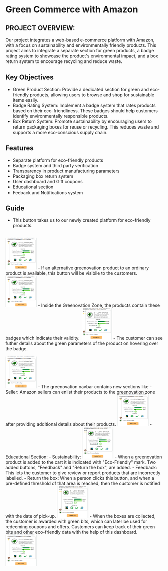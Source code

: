 # Green Commerce with Amazon

## PROJECT OVERVIEW: 

Our project integrates a web-based e-commerce platform with Amazon, with a focus on sustainability and environmentally friendly products. This project aims to integrate a separate section for green products, a badge rating system to showcase the product's environmental impact, and a box return system to encourage recycling and reduce waste.
## Key Objectives
- Green Product Section: Provide a dedicated section for green and eco-friendly products, allowing users to browse and shop for sustainable items easily.
- Badge Rating System: Implement a badge system that rates products based on their eco-friendliness. These badges should help customers identify environmentally responsible products.
- Box Return System:  Promote sustainability by encouraging users to return packaging boxes for reuse or recycling. This reduces waste and supports a more eco-conscious supply chain.

## Features

- Separate platform for eco-friendly products
- Badge system and third party verification
- Transparency in product manufacturing parameters
- Packaging box return system
- User dashboard and Gift coupons
- Educational section
- Feeback and Notifications system



## Guide

- This button takes us to our newly created platform for eco-friendly products.<br></br>
<img src="/screenshots/badge_parameters.png" width="100" height="100">
- If an alternative greenovation product to an ordinary product is available, this button will be visibile to the customers.
<img src="https://github.com/piyushpr222/testing/blob/main/screenshots/badge_parameters.png" width="100" height="100">
- Inside the Greenovation Zone, the products contain these badges which indicate their validity.
<img src="https://github.com/piyushpr222/testing/blob/main/screenshots/badge_parameters.png" width="100" height="100">
- The customer can see futher details about the green parameters of the product on hovering over the badge.<br></br>
<img src="https://github.com/piyushpr222/testing/blob/main/screenshots/badge_parameters.png" width="100" height="100">
- The greenovation navbar contains new sections like
    - Seller: Amazon sellers can enlist their products to the greenovation zone after providing additional details about their products.
    <img src="https://github.com/piyushpr222/testing/blob/main/screenshots/badge_parameters.png" width="100" height="100">
    - Educational Section: 
    - Sustainability: 
<img src="https://github.com/piyushpr222/testing/blob/main/screenshots/badge_parameters.png" width="100" height="100">
- When a greenovation product is added to the cart it is indicated with "Eco-Friendly" mark. Two added buttons, "Feedback" and "Return the box", are added.
    - Feedback: This lets the customer to give review or report products that are incorrectly labelled.
    - Return the box: When a person clicks this button, and when a pre-defined threshold of that area is reached, then the customer is notified with the date of pick-up.
<img src="https://github.com/piyushpr222/testing/blob/main/screenshots/badge_parameters.png" width="100" height="100">
- When the boxes are collected, the customer is awarded with green bits, which can later be used for redeeming coupons and offers. Customers can keep track of their green bits and other eco-friendly data with the help of this dashboard.
<img src="https://github.com/piyushpr222/testing/blob/main/screenshots/badge_parameters.png" width="100" height="100">
